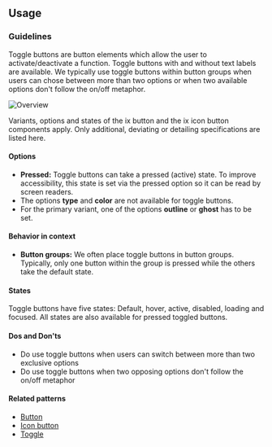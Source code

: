 ## Usage
### Guidelines

Toggle buttons are button elements which allow the user to activate/deactivate a function. Toggle buttons with and without text labels are available. We typically use toggle buttons within button groups when users can chose between more than two options or when two available options don't follow the on/off metaphor.

![Overview](https://www.figma.com/design/wEptRgAezDU1z80Cn3eZ0o/iX-Pattern-Illustrations?type=design&node-id=1480-33046&mode=design&t=iUJlfIvOwhKY3qk9-4)

Variants, options and states of the ix button and the ix icon button components apply. Only additional, deviating or detailing specifications are listed here.

#### Options

- **Pressed:** Toggle buttons can take a pressed (active) state. To improve accessibility, this state is set via the pressed option so it can be read by screen readers.
- The options **type** and **color** are not available for toggle buttons.
- For the primary variant, one of the options **outline** or **ghost** has to be set.

#### Behavior in context

- **Button groups:** We often place toggle buttons in button groups. Typically, only one button within the group is pressed while the others take the default state.

#### States

Toggle buttons have five states: Default, hover, active, disabled, loading and focused. All states are also available for pressed toggled buttons.

#### Dos and Don'ts

- Do use toggle buttons when users can switch between more than two exclusive options
- Do use toggle buttons when two opposing options don't follow the on/off metaphor

#### Related patterns

- [Button](../button)
- [Icon button](../icon-button)
- [Toggle](../../toggle)
<!-- - [Button group](...) -->
